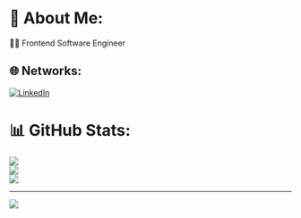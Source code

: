 
# 💫 About Me:
👨‍💻 Frontend Software Engineer<br>

## 🌐 Networks:
[![LinkedIn](https://img.shields.io/badge/LinkedIn-%230077B5.svg?logo=linkedin&logoColor=white)](https://linkedin.com/in/carlosgb1992) 

# 📊 GitHub Stats:
![](https://github-readme-stats.vercel.app/api?username=cargarn&theme=dark&hide_border=false&include_all_commits=false&count_private=false)<br/>
![](https://github-readme-streak-stats.herokuapp.com/?user=cargarn&theme=dark&hide_border=false)<br/>
![](https://github-readme-stats.vercel.app/api/top-langs/?username=cargarn&theme=dark&hide_border=false&include_all_commits=false&count_private=false&layout=compact)

---

[![](https://visitcount.itsvg.in/api?id=cargarn&icon=0&color=0)](https://visitcount.itsvg.in)

<!-- Proudly created with GPRM ( https://gprm.itsvg.in ) -->
